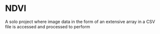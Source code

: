 # NDVI
A solo project where image data in the form of an extensive array in a CSV file is accessed and processed to perform 
